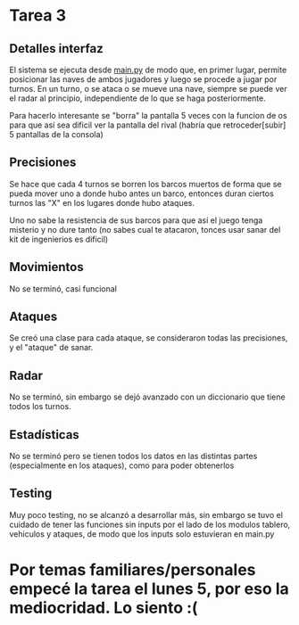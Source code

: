 Tarea 3
============

## Detalles interfaz

El sistema se ejecuta desde [main.py](main.py) de modo que, en primer lugar, permite posicionar las naves de ambos jugadores y luego se procede a jugar por turnos. En un turno, o se ataca o se mueve una nave, siempre se puede ver el radar al principio, independiente de lo que se haga posteriormente.

Para hacerlo interesante se "borra" la pantalla 5 veces con la funcion de os para que así sea dificil ver la pantalla del rival (habría que retroceder[subir] 5 pantallas de la consola)

## Precisiones

Se hace que cada 4 turnos se borren los barcos muertos de forma que se pueda mover uno a donde hubo antes un barco, entonces duran ciertos turnos las "X" en los lugares donde hubo ataques.

Uno no sabe la resistencia de sus barcos para que así el juego tenga misterio y no dure tanto (no sabes cual te atacaron, tonces usar sanar del kit de ingenierios es dificil)

## Movimientos

No se terminó, casi funcional

## Ataques

Se creó una clase para cada ataque, se consideraron todas las precisiones, y el "ataque" de sanar.

## Radar

No se terminó, sin embargo se dejó avanzado con un diccionario que tiene todos los turnos.

## Estadísticas

No se terminó pero se tienen todos los datos en las distintas partes (especialmente en los ataques),
como para poder obtenerlos

## Testing

Muy poco testing, no se alcanzó a desarrollar más, sin embargo se tuvo el cuidado de tener las funciones sin inputs por el lado de los modulos tablero, vehiculos y ataques, de modo que los inputs solo estuvieran en main.py



# Por temas familiares/personales empecé la tarea el lunes 5, por eso la mediocridad. Lo siento :(